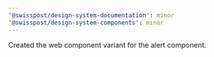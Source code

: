 ```yaml
---
'@swisspost/design-system-documentation': minor
'@swisspost/design-system-components': minor
---
```


Created the web component variant for the alert component.
